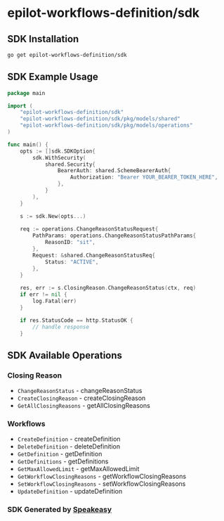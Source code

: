 # epilot-workflows-definition/sdk

<!-- Start SDK Installation -->
## SDK Installation

```bash
go get epilot-workflows-definition/sdk
```
<!-- End SDK Installation -->

## SDK Example Usage
<!-- Start SDK Example Usage -->
```go
package main

import (
    "epilot-workflows-definition/sdk"
    "epilot-workflows-definition/sdk/pkg/models/shared"
    "epilot-workflows-definition/sdk/pkg/models/operations"
)

func main() {
    opts := []sdk.SDKOption{
        sdk.WithSecurity(
            shared.Security{
                BearerAuth: shared.SchemeBearerAuth{
                    Authorization: "Bearer YOUR_BEARER_TOKEN_HERE",
                },
            }
        ),
    }

    s := sdk.New(opts...)
    
    req := operations.ChangeReasonStatusRequest{
        PathParams: operations.ChangeReasonStatusPathParams{
            ReasonID: "sit",
        },
        Request: &shared.ChangeReasonStatusReq{
            Status: "ACTIVE",
        },
    }
    
    res, err := s.ClosingReason.ChangeReasonStatus(ctx, req)
    if err != nil {
        log.Fatal(err)
    }

    if res.StatusCode == http.StatusOK {
        // handle response
    }
```
<!-- End SDK Example Usage -->

<!-- Start SDK Available Operations -->
## SDK Available Operations

### Closing Reason

* `ChangeReasonStatus` - changeReasonStatus
* `CreateClosingReason` - createClosingReason
* `GetAllClosingReasons` - getAllClosingReasons

### Workflows

* `CreateDefinition` - createDefinition
* `DeleteDefinition` - deleteDefinition
* `GetDefinition` - getDefinition
* `GetDefinitions` - getDefinitions
* `GetMaxAllowedLimit` - getMaxAllowedLimit
* `GetWorkflowClosingReasons` - getWorkflowClosingReasons
* `SetWorkflowClosingReasons` - setWorkflowClosingReasons
* `UpdateDefinition` - updateDefinition

<!-- End SDK Available Operations -->

### SDK Generated by [Speakeasy](https://docs.speakeasyapi.dev/docs/using-speakeasy/client-sdks)

